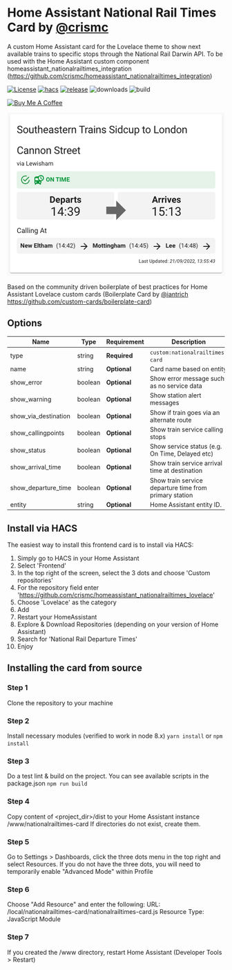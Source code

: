 # Home Assistant National Rail Times Card by [@crismc](https://github.com/crismc)
A custom Home Assistant card for the Lovelace theme to show next available trains to specific stops through the National Rail Darwin API.
To be used with the Home Assistant custom component homeassistant_nationalrailtimes_integration (https://github.com/crismc/homeassistant_nationalrailtimes_integration)

[![License][license-shield]](LICENSE.md)
[![hacs][hacs-badge]][hacs-url]
[![release][release-badge]][release-url]
![downloads][downloads-badge]
![build][build-badge]

<a href="https://www.buymeacoffee.com/jedimeat" target="_blank"><img src="https://www.buymeacoffee.com/assets/img/custom_images/white_img.png" alt="Buy Me A Coffee" style="height: auto !important;width: auto !important;" ></a>


![alt text](https://raw.githubusercontent.com/crismc/homeassistant_nationalrailtimes_lovelace/master/screenshot.png)

Based on the community driven boilerplate of best practices for Home Assistant Lovelace custom cards (Boilerplate Card by [@iantrich](https://www.github.com/iantrich) https://github.com/custom-cards/boilerplate-card)

## Options

| Name                 | Type    | Requirement  | Description                                            | Default             |
| ---------------------| ------- | ------------ | -------------------------------------------------------| ------------------- |
| type                 | string  | **Required** | `custom:nationalrailtimes-card`                        |                     |
| name                 | string  | **Optional** | Card name based on entity                              | `none`              |
| show_error           | boolean | **Optional** | Show error message such as no service data             | `true`              |
| show_warning         | boolean | **Optional** | Show station alert messages                            | `true`              |
| show_via_destination | boolean | **Optional** | Show if train goes via an alternate route              | `true`              |
| show_callingpoints   | boolean | **Optional** | Show train service calling stops                       | `true`              |
| show_status          | boolean | **Optional** | Show service status (e.g. On Time, Delayed etc)        | `true`              |
| show_arrival_time    | boolean | **Optional** | Show train service arrival time at destination         | `true`              |
| show_departure_time  | boolean | **Optional** | Show train service departure time from primary station | `true`              |
| entity               | string  | **Optional** | Home Assistant entity ID.                              | `none`              |


## Install via HACS

The easiest way to install this frontend card is to install via HACS:

1) Simply go to HACS in your Home Assistant
2) Select 'Frontend'
3) In the top right of the screen, select the 3 dots and choose 'Custom repositories'
4) For the repository field enter 'https://github.com/crismc/homeassistant_nationalrailtimes_lovelace'
5) Choose 'Lovelace' as the category
6) Add
7) Restart your HomeAssistant
8) Explore & Download Repositories (depending on your version of Home Assistant)
9) Search for 'National Rail Departure Times'
10) Enjoy

## Installing the card from source

### Step 1

Clone the repository to your machine

### Step 2

Install necessary modules (verified to work in node 8.x)
`yarn install` or `npm install`

### Step 3

Do a test lint & build on the project. You can see available scripts in the package.json
`npm run build`

### Step 4

Copy content of <project_dir>/dist to your Home Assistant instance <config>/www/nationalrailtimes-card
If directories do not exist, create them.

### Step 5
Go to Settings > Dashboards, click the three dots menu in the top right and select Resources.
If you do not have the three dots, you will need to temporarily enable "Advanced Mode" within Profile

### Step 6
Choose "Add Resource" and enter the following:
   URL: /local/nationalrailtimes-card/nationalrailtimes-card.js
   Resource Type: JavaScript Module

### Step 7
If you created the <config>/www directory, restart Home Assistant (Developer Tools > Restart)

<!-- Badges -->
[license-shield]: https://img.shields.io/github/license/custom-cards/boilerplate-card.svg?style=for-the-badge
[hacs-url]: https://github.com/hacs/integration
[hacs-badge]: https://img.shields.io/badge/hacs-default-orange.svg?style=flat-square
[release-badge]: https://img.shields.io/github/v/release/crismc/homeassistant_nationalrailtimes_lovelace?style=flat-square
[downloads-badge]: https://img.shields.io/github/downloads/crismc/homeassistant_nationalrailtimes_lovelace/total?style=flat-square
[build-badge]: https://img.shields.io/github/workflow/status/crismc/homeassistant_nationalrailtimes_lovelace/Build?style=flat-square

<!-- References -->

[home-assistant]: https://www.home-assistant.io/
[home-assitant-theme-docs]: https://www.home-assistant.io/integrations/frontend/#defining-themes
[hacs]: https://hacs.xyz
[ui-lovelace-minimalist]: https://ui-lovelace-minimalist.github.io/UI/
[release-url]: https://github.com/crismc/homeassistant_nationalrailtimes_lovelace/releases